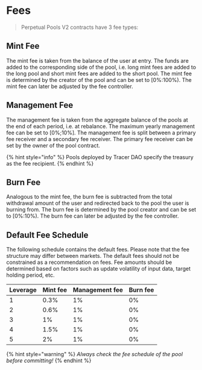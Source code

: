 # Fees

> Perpetual Pools V2 contracts have 3 fee types:

## Mint Fee

The mint fee is taken from the balance of the user at entry. The funds are added to the corresponding side of the pool, i.e. long mint fees are added to the long pool and short mint fees are added to the short pool. The mint fee is determined by the creator of the pool and can be set to \[0%:100%). The mint fee can later be adjusted by the fee controller.



## Management Fee

The management fee is taken from the aggregate balance of the pools at the end of each period, i.e. at rebalance. The maximum yearly management fee can be set to \[0%;10%]. The management fee is split between a primary fee receiver and a secondary fee receiver. The primary fee receiver can be set by the owner of the pool contract.

{% hint style="info" %}
Pools deployed by Tracer DAO specify the treasury as the fee recipient.
{% endhint %}



## Burn Fee

Analogous to the mint fee, the burn fee is subtracted from the total withdrawal amount of the user and redirected back to the pool the user is burning from. The burn fee is determined by the pool creator and can be set to \[0%:10%). The burn fee can later be adjusted by the fee controller.



## Default Fee Schedule

The following schedule contains the default fees. Please note that the fee structure may differ between markets. The default fees should not be constrained as a recommendation on fees. Fee amounts should be determined based on factors such as update volatility of input data, target holding period, etc.

| Leverage | Mint fee | Management fee | Burn fee |
| -------- | -------- | -------------- | -------- |
| 1        | 0.3%     | 1%             | 0%       |
| 2        | 0.6%     | 1%             | 0%       |
| 3        | 1%       | 1%             | 0%       |
| 4        | 1.5%     | 1%             | 0%       |
| 5        | 2%       | 1%             | 0%       |

{% hint style="warning" %}
_Always check the fee schedule of the pool before committing!_
{% endhint %}
